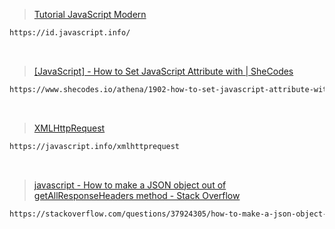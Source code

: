 > [Tutorial JavaScript Modern](https://id.javascript.info/)
```bash
https://id.javascript.info/
```
<br>

> [[JavaScript] - How to Set JavaScript Attribute with | SheCodes](https://www.shecodes.io/athena/1902-how-to-set-javascript-attribute-with-setattribute#:~:text=To%20set%20a%20JavaScript%20attribute%2C%20you%20need%20to%20use%20the,boolean%2C%20or%20any%20other%20type.)
```bash
https://www.shecodes.io/athena/1902-how-to-set-javascript-attribute-with-setattribute#:~:text=To%20set%20a%20JavaScript%20attribute%2C%20you%20need%20to%20use%20the,boolean%2C%20or%20any%20other%20type.
```
<br>

> [XMLHttpRequest](https://javascript.info/xmlhttprequest)
```bash
https://javascript.info/xmlhttprequest
```
<br>

> [javascript - How to make a JSON object out of getAllResponseHeaders method - Stack Overflow](https://stackoverflow.com/questions/37924305/how-to-make-a-json-object-out-of-getallresponseheaders-method)
```bash
https://stackoverflow.com/questions/37924305/how-to-make-a-json-object-out-of-getallresponseheaders-method
```
<br>


